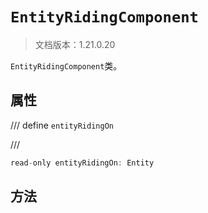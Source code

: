 # `EntityRidingComponent`

> 文档版本：1.21.0.20

`EntityRidingComponent`类。

## 属性

/// define
`entityRidingOn`


///

```js
read-only entityRidingOn: Entity
```


## 方法
